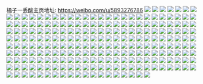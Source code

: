 橘子一丢酸主页地址: https://weibo.com/u/5893276786 
![](https://wx4.sinaimg.cn/mw2000/006qPAvoly1h93p1e6otoj30u0140153.jpg) 
![](https://wx4.sinaimg.cn/mw2000/006qPAvoly1h93p1ehlhlj30u0140doi.jpg) 
![](https://wx4.sinaimg.cn/mw2000/006qPAvoly1h93p1eqtrhj30u0140gx1.jpg) 
![](https://wx4.sinaimg.cn/mw2000/006qPAvoly1h93p1dr7psj30u0140dqy.jpg) 
![](https://wx4.sinaimg.cn/mw2000/006qPAvoly1h93p1fu68bj30u0140n98.jpg) 
![](https://wx4.sinaimg.cn/mw2000/006qPAvoly1h93p1f2h68j30u0140gw1.jpg) 
![](https://wx4.sinaimg.cn/mw2000/006qPAvoly1h93p1fbf90j30u0140tj6.jpg) 
![](https://wx4.sinaimg.cn/mw2000/006qPAvoly1h93p1fk3q6j30u014048a.jpg) 
![](https://wx4.sinaimg.cn/mw2000/006qPAvoly1h93p1g6cf2j30u0140wnp.jpg) 
![](https://wx4.sinaimg.cn/mw2000/006qPAvoly1h92mhciwy3j30u0140q9v.jpg) 
![](https://wx4.sinaimg.cn/mw2000/006qPAvoly1h92mhd11quj30u014011e.jpg) 
![](https://wx4.sinaimg.cn/mw2000/006qPAvoly1h92mhcrjfcj30u0140ak1.jpg) 
![](https://wx4.sinaimg.cn/mw2000/006qPAvoly1h92mhd7onzj31400u0k0q.jpg) 
![](https://wx4.sinaimg.cn/mw2000/006qPAvoly1h92mhdgit0j30u01407ek.jpg) 
![](https://wx4.sinaimg.cn/mw2000/006qPAvoly1h92mhdn2otj30u0140n7g.jpg) 
![](https://wx4.sinaimg.cn/mw2000/006qPAvoly1h90bh6loaij30u01407bk.jpg) 
![](https://wx4.sinaimg.cn/mw2000/006qPAvoly1h90bh6u9koj30u0140gsr.jpg) 
![](https://wx4.sinaimg.cn/mw2000/006qPAvoly1h90bh65nnjj30u0140wk8.jpg) 
![](https://wx4.sinaimg.cn/mw2000/006qPAvoly1h90bh72qw1j30u01407av.jpg) 
![](https://wx4.sinaimg.cn/mw2000/006qPAvoly1h90bh5t9vkj30u0140jz0.jpg) 
![](https://wx4.sinaimg.cn/mw2000/006qPAvoly1h90bh7dej4j30u0140wls.jpg) 
![](https://wx4.sinaimg.cn/mw2000/006qPAvoly1h90bh6dbrrj30u0141jxc.jpg) 
![](https://wx4.sinaimg.cn/mw2000/006qPAvoly1h90bh7nnfdj30u0140gtu.jpg) 
![](https://wx4.sinaimg.cn/mw2000/006qPAvoly1h90bh5lca6j30u0140dp7.jpg) 
![](https://wx4.sinaimg.cn/mw2000/006qPAvoly1h8saqvtl42j324w2ui4qr.jpg) 
![](https://wx4.sinaimg.cn/mw2000/006qPAvoly1h8sarf8gc3j31yx2mke81.jpg) 
![](https://wx4.sinaimg.cn/mw2000/006qPAvoly1h8sarhnqayj320z2pcnpe.jpg) 
![](https://wx4.sinaimg.cn/mw2000/006qPAvoly1h8sar07k0vj32082ob7wj.jpg) 
![](https://wx4.sinaimg.cn/mw2000/006qPAvoly1h8saqu39h2j31wm2kne82.jpg) 
![](https://wx4.sinaimg.cn/mw2000/006qPAvoly1h8saqyrkodj31yt2ni1kz.jpg) 
![](https://wx4.sinaimg.cn/mw2000/006qPAvoly1h8sargducnj31de1tvtxv.jpg) 
![](https://wx4.sinaimg.cn/mw2000/006qPAvoly1h8saqxb7vxj31wr2mjnpe.jpg) 
![](https://wx4.sinaimg.cn/mw2000/006qPAvoly1h8sarfvq0dj324a2tqu0x.jpg) 
![](https://wx4.sinaimg.cn/mw2000/006qPAvoly1h8sarjmxsjj32802ynu0z.jpg) 
![](https://wx4.sinaimg.cn/mw2000/006qPAvoly1h8gntzo04vj30u0140n4q.jpg) 
![](https://wx4.sinaimg.cn/mw2000/006qPAvoly1h8gntzwhq1j30u0141tke.jpg) 
![](https://wx4.sinaimg.cn/mw2000/006qPAvoly1h8gnu0myfgj30u014011b.jpg) 
![](https://wx4.sinaimg.cn/mw2000/006qPAvoly1h8gnu07elhj30u0140n4y.jpg) 
![](https://wx4.sinaimg.cn/mw2000/006qPAvoly1h8gnu17slej30u0140ahq.jpg) 
![](https://wx4.sinaimg.cn/mw2000/006qPAvoly1h8gntzcb5nj30u0140th2.jpg) 
![](https://wx4.sinaimg.cn/mw2000/006qPAvoly1h8gnu0fg12j30u0141n7d.jpg) 
![](https://wx4.sinaimg.cn/mw2000/006qPAvoly1h8gnu10mwvj30u0140qa2.jpg) 
![](https://wx4.sinaimg.cn/mw2000/006qPAvoly1h8gnu0ta0kj30u014011i.jpg) 
![](https://wx4.sinaimg.cn/mw2000/006qPAvoly1h8gnu1ekp2j30ol0wsn39.jpg) 
![](https://wx4.sinaimg.cn/mw2000/006qPAvoly1h8gnu1lzlbj30u014245j.jpg) 
![](https://wx4.sinaimg.cn/mw2000/006qPAvoly1h8gnu1u3s9j30u014046m.jpg) 
![](https://wx4.sinaimg.cn/mw2000/006qPAvoly1h8gnu25bukj30u0141doj.jpg) 
![](https://wx4.sinaimg.cn/mw2000/006qPAvoly1h8bx4qu5u2j32802yoe83.jpg) 
![](https://wx4.sinaimg.cn/mw2000/006qPAvoly1h8bx4va16xj32802yob2b.jpg) 
![](https://wx4.sinaimg.cn/mw2000/006qPAvoly1h8bx50jaqyj32802yoe83.jpg) 
![](https://wx4.sinaimg.cn/mw2000/006qPAvoly1h8bx51ac2hj324v2xg1kx.jpg) 
![](https://wx4.sinaimg.cn/mw2000/006qPAvoly1h8bx51ula4j31zc2rvx60.jpg) 
![](https://wx4.sinaimg.cn/mw2000/006qPAvoly1h88kagxrx5j30u01407ha.jpg) 
![](https://wx4.sinaimg.cn/mw2000/006qPAvoly1h88kah66fbj30u014048n.jpg) 
![](https://wx4.sinaimg.cn/mw2000/006qPAvoly1h88kai1nxhj30u0141tin.jpg) 
![](https://wx4.sinaimg.cn/mw2000/006qPAvoly1h88kai8uhxj30u01407e3.jpg) 
![](https://wx4.sinaimg.cn/mw2000/006qPAvoly1h88kahqfnnj30u0141tk8.jpg) 
![](https://wx4.sinaimg.cn/mw2000/006qPAvoly1h88kaify2fj30u0140gvd.jpg) 
![](https://wx4.sinaimg.cn/mw2000/006qPAvoly1h88kaiqsb0j30u0140wm8.jpg) 
![](https://wx4.sinaimg.cn/mw2000/006qPAvoly1h88kaj02ojj30u0140wo4.jpg) 
![](https://wx4.sinaimg.cn/mw2000/006qPAvoly1h88kahe5roj30u0140wqc.jpg) 
![](https://wx4.sinaimg.cn/mw2000/006qPAvoly1h838b40booj30u01407dx.jpg) 
![](https://wx4.sinaimg.cn/mw2000/006qPAvoly1h838b49riqj30u0141qew.jpg) 
![](https://wx4.sinaimg.cn/mw2000/006qPAvoly1h838b4pcplj30u0140wpf.jpg) 
![](https://wx4.sinaimg.cn/mw2000/006qPAvoly1h838b3hhalj30u01417g4.jpg) 
![](https://wx4.sinaimg.cn/mw2000/006qPAvoly1h838b4iabuj30u01404ah.jpg) 
![](https://wx4.sinaimg.cn/mw2000/006qPAvoly1h838b4xj5gj30u0140129.jpg) 
![](https://wx4.sinaimg.cn/mw2000/006qPAvoly1h838b56dxgj30u0140ti5.jpg) 
![](https://wx4.sinaimg.cn/mw2000/006qPAvoly1h838b5cyzzj30u01407eh.jpg) 
![](https://wx4.sinaimg.cn/mw2000/006qPAvoly1h838b5keebj30u014114d.jpg) 
![](https://wx4.sinaimg.cn/mw2000/006qPAvoly1h7zcqbe4yvj30u01407eh.jpg) 
![](https://wx4.sinaimg.cn/mw2000/006qPAvoly1h7zcqbwu6jj30u0140464.jpg) 
![](https://wx4.sinaimg.cn/mw2000/006qPAvoly1h7zcqawf8fj30u0140jzf.jpg) 
![](https://wx4.sinaimg.cn/mw2000/006qPAvoly1h7zcqc4fbtj30u0140dmo.jpg) 
![](https://wx4.sinaimg.cn/mw2000/006qPAvoly1h7zcqb72emj30u0140jzg.jpg) 
![](https://wx4.sinaimg.cn/mw2000/006qPAvoly1h7zcqcjgpyj30u0140do1.jpg) 
![](https://wx4.sinaimg.cn/mw2000/006qPAvoly1h7zcqbmhn8j30u0140wn1.jpg) 
![](https://wx4.sinaimg.cn/mw2000/006qPAvoly1h7zcqdbbfjj30u014079q.jpg) 
![](https://wx4.sinaimg.cn/mw2000/006qPAvoly1h7zcqccmxyj30u01407c2.jpg) 
![](https://wx4.sinaimg.cn/mw2000/006qPAvoly1h7zcqcpklxj30u0140wns.jpg) 
![](https://wx4.sinaimg.cn/mw2000/006qPAvoly1h7zcqcy3laj30u0140q93.jpg) 
![](https://wx4.sinaimg.cn/mw2000/006qPAvoly1h7zcqd4ihoj30u0140dl0.jpg) 
![](https://wx4.sinaimg.cn/mw2000/006qPAvoly1h7wypca58sj30u0140167.jpg) 
![](https://wx4.sinaimg.cn/mw2000/006qPAvoly1h7wypd1twaj30u0140qiy.jpg) 
![](https://wx4.sinaimg.cn/mw2000/006qPAvoly1h7wypd9tmyj30u0140tkv.jpg) 
![](https://wx4.sinaimg.cn/mw2000/006qPAvoly1h7wypdhfk5j30u0140k3g.jpg) 
![](https://wx4.sinaimg.cn/mw2000/006qPAvoly1h7wypcs2u2j30u0140aj3.jpg) 
![](https://wx4.sinaimg.cn/mw2000/006qPAvoly1h7wypdoq47j30u01404b7.jpg) 
![](https://wx4.sinaimg.cn/mw2000/006qPAvoly1h7wype7oo0j30u0140tlx.jpg) 
![](https://wx4.sinaimg.cn/mw2000/006qPAvoly1h7wypdygarj30u0140ang.jpg) 
![](https://wx4.sinaimg.cn/mw2000/006qPAvoly1h7wypcilzbj30u0140k2m.jpg) 
![](https://wx4.sinaimg.cn/mw2000/006qPAvoly1h7wypeexlnj30u0140dsp.jpg) 
![](https://wx4.sinaimg.cn/mw2000/006qPAvoly1h7wypepo3zj30u0140qf9.jpg) 
![](https://wx4.sinaimg.cn/mw2000/006qPAvoly1h7wypewurpj30u0140dpb.jpg) 
![](https://wx4.sinaimg.cn/mw2000/006qPAvoly1h7wypbz98uj30u014013n.jpg) 
![](https://wx4.sinaimg.cn/mw2000/006qPAvoly1h7vl1t5r8nj30u0190128.jpg) 
![](https://wx4.sinaimg.cn/mw2000/006qPAvoly1h7vl1tdel6j30u0190gwb.jpg) 
![](https://wx4.sinaimg.cn/mw2000/006qPAvoly1h7vl1sza9xj30u0190gvi.jpg) 
![](https://wx4.sinaimg.cn/mw2000/006qPAvoly1h7vl1shjv8j30u0190wmx.jpg) 
![](https://wx4.sinaimg.cn/mw2000/006qPAvoly1h7mnw7lco3j30u0141qch.jpg) 
![](https://wx4.sinaimg.cn/mw2000/006qPAvoly1h7mnw7wl4nj30u01407dr.jpg) 
![](https://wx4.sinaimg.cn/mw2000/006qPAvoly1h7mnw842ygj30u01407e0.jpg) 
![](https://wx4.sinaimg.cn/mw2000/006qPAvoly1h7mnw8cxqmj30u01407en.jpg) 
![](https://wx4.sinaimg.cn/mw2000/006qPAvoly1h7mnw8kly2j30u015ik0v.jpg) 
![](https://wx4.sinaimg.cn/mw2000/006qPAvoly1h7mnw8tntcj30u0140woi.jpg) 
![](https://wx4.sinaimg.cn/mw2000/006qPAvoly1h7m12y7gqcj30u0140nai.jpg) 
![](https://wx4.sinaimg.cn/mw2000/006qPAvoly1h7m12yo6oij30u0140tjl.jpg) 
![](https://wx4.sinaimg.cn/mw2000/006qPAvoly1h7m12yfkr3j30u0140n73.jpg) 
![](https://wx4.sinaimg.cn/mw2000/006qPAvoly1h7m12yvcafj30u0140qe5.jpg) 
![](https://wx4.sinaimg.cn/mw2000/006qPAvoly1h7m12xyjwij30u014010h.jpg) 
![](https://wx4.sinaimg.cn/mw2000/006qPAvoly1h7m12z580jj30u01404au.jpg) 
![](https://wx4.sinaimg.cn/mw2000/006qPAvoly1h7m12zgd4ij30u0140gv7.jpg) 
![](https://wx4.sinaimg.cn/mw2000/006qPAvoly1h7m12xpdq0j30u0140qgs.jpg) 
![](https://wx4.sinaimg.cn/mw2000/006qPAvoly1h7m12zmup3j30u0140ajb.jpg) 
![](https://wx4.sinaimg.cn/mw2000/006qPAvoly1h7k7olr83xj30u0140aj8.jpg) 
![](https://wx4.sinaimg.cn/mw2000/006qPAvoly1h7k7olhj1sj30u0141115.jpg) 
![](https://wx4.sinaimg.cn/mw2000/006qPAvoly1h7k7olyp46j30u0140qcq.jpg) 
![](https://wx4.sinaimg.cn/mw2000/006qPAvoly1h7k7okvqcjj30u013uqcy.jpg) 
![](https://wx4.sinaimg.cn/mw2000/006qPAvoly1h7k7omi452j30u0140wq0.jpg) 
![](https://wx4.sinaimg.cn/mw2000/006qPAvoly1h7k7ol725vj30u014012w.jpg) 
![](https://wx4.sinaimg.cn/mw2000/006qPAvoly1h7jt7unbqzj30u01417ff.jpg) 
![](https://wx4.sinaimg.cn/mw2000/006qPAvoly1h7jt7vapl2j30u0140gv4.jpg) 
![](https://wx4.sinaimg.cn/mw2000/006qPAvoly1h7jt7vpu6mj30u0141gts.jpg) 
![](https://wx4.sinaimg.cn/mw2000/006qPAvoly1h7jt7vx5tgj30u0141gsi.jpg) 
![](https://wx4.sinaimg.cn/mw2000/006qPAvoly1h7jt7u8r4gj30u0140n7a.jpg) 
![](https://wx4.sinaimg.cn/mw2000/006qPAvoly1h7jt7w7lzpj30u01407aa.jpg) 
![](https://wx4.sinaimg.cn/mw2000/006qPAvoly1h7jt7wgjg4j30u0141wms.jpg) 
![](https://wx4.sinaimg.cn/mw2000/006qPAvoly1h7jt7wyrm2j30u0140n3u.jpg) 
![](https://wx4.sinaimg.cn/mw2000/006qPAvoly1h7jt7x68vqj30u0141jy6.jpg) 
![](https://wx4.sinaimg.cn/mw2000/006qPAvoly1h7frw10t38j30u014077r.jpg) 
![](https://wx4.sinaimg.cn/mw2000/006qPAvoly1h7frw0husej30u014015f.jpg) 
![](https://wx4.sinaimg.cn/mw2000/006qPAvoly1h7frw17wg9j30u0140n22.jpg) 
![](https://wx4.sinaimg.cn/mw2000/006qPAvoly1h7frw0qihpj30u0140qeq.jpg) 
![](https://wx4.sinaimg.cn/mw2000/006qPAvoly1h7frxemmv7j30u014075u.jpg) 
![](https://wx4.sinaimg.cn/mw2000/006qPAvoly1h7fry1m2enj30u0140wo4.jpg) 
![](https://wx4.sinaimg.cn/mw2000/006qPAvoly1h6zbp6krdnj30u0140n1y.jpg) 
![](https://wx4.sinaimg.cn/mw2000/006qPAvoly1h6zbp6t9ysj30u0140djk.jpg) 
![](https://wx4.sinaimg.cn/mw2000/006qPAvoly1h6zbp7lce8j30u0140tj1.jpg) 
![](https://wx4.sinaimg.cn/mw2000/006qPAvoly1h6zbp7wvvqj30u0140guj.jpg) 
![](https://wx4.sinaimg.cn/mw2000/006qPAvoly1h6zbp72mk2j30u01417e0.jpg) 
![](https://wx4.sinaimg.cn/mw2000/006qPAvoly1h6zbp8gbv4j30u0140jw5.jpg) 
![](https://wx4.sinaimg.cn/mw2000/006qPAvoly1h6x8bsmrobj30zk1bedpx.jpg) 
![](https://wx4.sinaimg.cn/mw2000/006qPAvoly1h6x8boi7u5j321x2uonpf.jpg) 
![](https://wx4.sinaimg.cn/mw2000/006qPAvoly1h6x8bs08gwj30zk1bawnb.jpg) 
![](https://wx4.sinaimg.cn/mw2000/006qPAvoly1h6x8cguusfj32c0340npe.jpg) 
![](https://wx4.sinaimg.cn/mw2000/006qPAvoly1h6x8cj5kkxj32c0340b2b.jpg) 
![](https://wx4.sinaimg.cn/mw2000/006qPAvoly1h6x8ckb5umj32c0340npe.jpg) 
![](https://wx4.sinaimg.cn/mw2000/006qPAvoly1h6x8bl14r0j321u2qghdv.jpg) 
![](https://wx4.sinaimg.cn/mw2000/006qPAvoly1h6x8bsc8kxj30zk1betjg.jpg) 
![](https://wx4.sinaimg.cn/mw2000/006qPAvoly1h6x8bqs946j32802yoe85.jpg) 
![](https://wx4.sinaimg.cn/mw2000/006qPAvoly1h6x8chxxxej32c0340npe.jpg) 
![](https://wx4.sinaimg.cn/mw2000/006qPAvoly1h6x8bro9s9j30zk1bewo2.jpg) 
![](https://wx4.sinaimg.cn/mw2000/006qPAvoly1h6x8bjc87uj31vo2iyqv6.jpg) 
![](https://wx4.sinaimg.cn/mw2000/006qPAvoly1h6x8bmnurmj31xp2mu1kz.jpg) 
![](https://wx4.sinaimg.cn/mw2000/006qPAvoly1h6tsp2fgu9j30zk1ben1w.jpg) 
![](https://wx4.sinaimg.cn/mw2000/006qPAvoly1h6tsp3rxy5j31zy2nxe83.jpg) 
![](https://wx4.sinaimg.cn/mw2000/006qPAvoly1h6tsp9ltymj325m2vikjm.jpg) 
![](https://wx4.sinaimg.cn/mw2000/006qPAvoly1h6tsp287zxj30zk1bedke.jpg) 
![](https://wx4.sinaimg.cn/mw2000/006qPAvoly1h6tsp5vobdj323y2t9qv7.jpg) 
![](https://wx4.sinaimg.cn/mw2000/006qPAvoly1h6tspbneo4j32802yokjm.jpg) 
![](https://wx4.sinaimg.cn/mw2000/006qPAvoly1h6t34pysg2j325c2v5e82.jpg) 
![](https://wx4.sinaimg.cn/mw2000/006qPAvoly1h6t34x5aagj326l2wrhdx.jpg) 
![](https://wx4.sinaimg.cn/mw2000/006qPAvoly1h6t34t4cg1j324m2u517b.jpg) 
![](https://wx4.sinaimg.cn/mw2000/006qPAvoly1h6t350ajh2j32c03401kz.jpg) 
![](https://wx4.sinaimg.cn/mw2000/006qPAvoly1h6t3512chdj32c0340x6p.jpg) 
![](https://wx4.sinaimg.cn/mw2000/006qPAvoly1h6t351mtx1j32c0340npd.jpg) 
![](https://wx4.sinaimg.cn/mw2000/006qPAvoly1h6t34u2ivej31ub2ge7i4.jpg) 
![](https://wx4.sinaimg.cn/mw2000/006qPAvoly1h6t34zelnzj322f2r8npd.jpg) 
![](https://wx4.sinaimg.cn/mw2000/006qPAvoly1h6t34nwes7j325i2xgu0z.jpg) 
![](https://wx4.sinaimg.cn/mw2000/006qPAvoly1h6mobviyagj31vw2iix6r.jpg) 
![](https://wx4.sinaimg.cn/mw2000/006qPAvoly1h6moc2n7rqj32c0340to1.jpg) 
![](https://wx4.sinaimg.cn/mw2000/006qPAvoly1h6moc1sal9j31we2j6e83.jpg) 
![](https://wx4.sinaimg.cn/mw2000/006qPAvoly1h6moc3r1e7j32c03404qs.jpg) 
![](https://wx4.sinaimg.cn/mw2000/006qPAvoly1h6mobx4ji1j31vq2iab2b.jpg) 
![](https://wx4.sinaimg.cn/mw2000/006qPAvoly1h6moc4ozukj32c0340x50.jpg) 
![](https://wx4.sinaimg.cn/mw2000/006qPAvoly1h6mobz8aqlj31vj2i2x6s.jpg) 
![](https://wx4.sinaimg.cn/mw2000/006qPAvoly1h6moc5ueg3j325a2v11l0.jpg) 
![](https://wx4.sinaimg.cn/mw2000/006qPAvoly1h6mobtdee4j32c03404qp.jpg) 
![](https://wx4.sinaimg.cn/mw2000/006qPAvoly1h6moc6u75ej31vm2i61kx.jpg) 
![](https://wx4.sinaimg.cn/mw2000/006qPAvoly1h6moc81dgjj323y2tae70.jpg) 
![](https://wx4.sinaimg.cn/mw2000/006qPAvoly1h6moc8rha3j31zy2nyhdu.jpg) 
![](https://wx4.sinaimg.cn/mw2000/006qPAvoly1h6a5lsmp4hj322u2rs4qr.jpg) 
![](https://wx4.sinaimg.cn/mw2000/006qPAvoly1h6a5lu8zglj31xj2kpnlj.jpg) 
![](https://wx4.sinaimg.cn/mw2000/006qPAvoly1h6a5lpnwxhj32262qw7wi.jpg) 
![](https://wx4.sinaimg.cn/mw2000/006qPAvoly1h6a5ljql33j31yo2m84qt.jpg) 
![](https://wx4.sinaimg.cn/mw2000/006qPAvoly1h6a5lh2w37j329f30l4qr.jpg) 
![](https://wx4.sinaimg.cn/mw2000/006qPAvoly1h6a5lmkjsbj32332s57wh.jpg) 
![](https://wx4.sinaimg.cn/mw2000/006qPAvoly1h6a5lq54luj31ug2gmnpd.jpg) 
![](https://wx4.sinaimg.cn/mw2000/006qPAvoly1h6a5lovm3dj32272qyb29.jpg) 
![](https://wx4.sinaimg.cn/mw2000/006qPAvoly1h6a5lr58n7j32c0340b2c.jpg) 
![](https://wx4.sinaimg.cn/mw2000/006qPAvoly1h6a5lrvj72j32452tjb2a.jpg) 
![](https://wx4.sinaimg.cn/mw2000/006qPAvoly1h65rj3wnwaj32332s4qv7.jpg) 
![](https://wx4.sinaimg.cn/mw2000/006qPAvoly1h65rj4o51gj322x2rwx6p.jpg) 
![](https://wx4.sinaimg.cn/mw2000/006qPAvoly1h65rj5efloj326c2wgnpe.jpg) 
![](https://wx4.sinaimg.cn/mw2000/006qPAvoly1h65rj62z7vj31zz2nzqv5.jpg) 
![](https://wx4.sinaimg.cn/mw2000/006qPAvoly1h65rj1krfnj32802yo1kx.jpg) 
![](https://wx4.sinaimg.cn/mw2000/006qPAvoly1h65rj6qeh4j323j2sp1ky.jpg) 
![](https://wx4.sinaimg.cn/mw2000/006qPAvoly1h5zmcxpeazj30zk1be0tv.jpg) 
![](https://wx4.sinaimg.cn/mw2000/006qPAvoly1h5zmcxgew4j30zg1batb2.jpg) 
![](https://wx4.sinaimg.cn/mw2000/006qPAvoly1h5zmcxvlynj30zg1ba78i.jpg) 
![](https://wx4.sinaimg.cn/mw2000/006qPAvoly1h5zmcy2viej30zg1bajsl.jpg) 
![](https://wx4.sinaimg.cn/mw2000/006qPAvoly1h5zmcymngoj31s62dlu0t.jpg) 
![](https://wx4.sinaimg.cn/mw2000/006qPAvoly1h5zmczoyuhj32c0340npd.jpg) 
![](https://wx4.sinaimg.cn/mw2000/006qPAvoly1h5zmcz2kkhj31kb233e00.jpg) 
![](https://wx4.sinaimg.cn/mw2000/006qPAvoly1h5zmd209oij32c0340b2a.jpg) 
![](https://wx4.sinaimg.cn/mw2000/006qPAvoly1h5zmd0h4a8j32c0340x6q.jpg) 
![](https://wx4.sinaimg.cn/mw2000/006qPAvoly1h5t6zukvqbj32c0340e86.jpg) 
![](https://wx4.sinaimg.cn/mw2000/006qPAvoly1h5t6zw25mtj32c0340npg.jpg) 
![](https://wx4.sinaimg.cn/mw2000/006qPAvoly1h5t702zfucj32c0340kjm.jpg) 
![](https://wx4.sinaimg.cn/mw2000/006qPAvoly1h5t6zstcdrj317r1mcb29.jpg) 
![](https://wx4.sinaimg.cn/mw2000/006qPAvoly1h5t6zrzx32j320f2olhdx.jpg) 
![](https://wx4.sinaimg.cn/mw2000/006qPAvoly1h5t6zzyi8pj317r1mc7wh.jpg) 
![](https://wx4.sinaimg.cn/mw2000/006qPAvoly1h5t702385yj31ld24ikjm.jpg) 
![](https://wx4.sinaimg.cn/mw2000/006qPAvoly1h5t6zylj1oj32802yo1l1.jpg) 
![](https://wx4.sinaimg.cn/mw2000/006qPAvoly1h5t6zot8adj32c0340b2d.jpg) 
![](https://wx4.sinaimg.cn/mw2000/006qPAvoly1h5srvmuwhcj32802yokjo.jpg) 
![](https://wx4.sinaimg.cn/mw2000/006qPAvoly1h5srvqo7i6j32652w71kz.jpg) 
![](https://wx4.sinaimg.cn/mw2000/006qPAvoly1h5srvpnlvrj31to2f91ky.jpg) 
![](https://wx4.sinaimg.cn/mw2000/006qPAvoly1h5srvint87j32c0340kjm.jpg) 
![](https://wx4.sinaimg.cn/mw2000/006qPAvoly1h5srvk8bl4j32802yo4qr.jpg) 
![](https://wx4.sinaimg.cn/mw2000/006qPAvoly1h5srvw7y6aj31ya2lpnpd.jpg) 
![](https://wx4.sinaimg.cn/mw2000/006qPAvoly1h5srvvefglj32a731me82.jpg) 
![](https://wx4.sinaimg.cn/mw2000/006qPAvoly1h5srvuc73oj32c033zqv6.jpg) 
![](https://wx4.sinaimg.cn/mw2000/006qPAvoly1h5srvofyd4j31rw2d71ky.jpg) 
![](https://wx4.sinaimg.cn/mw2000/006qPAvoly1h5srvwsqf6j31xv2l6b29.jpg) 
![](https://wx4.sinaimg.cn/mw2000/006qPAvoly1h5srvsk2emj324j2u1b2a.jpg) 

